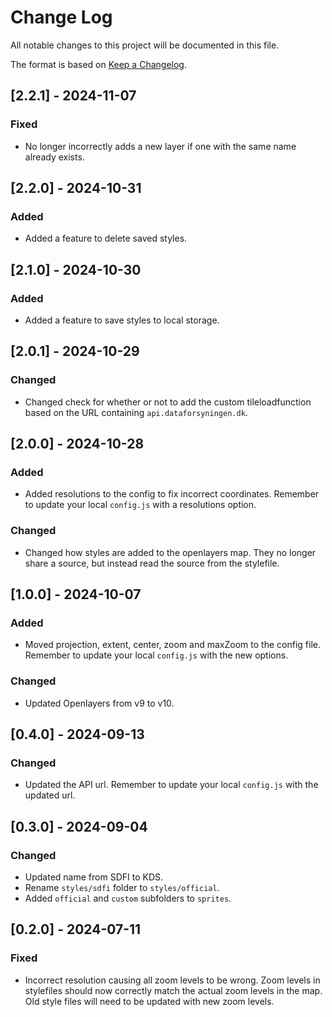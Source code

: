 # Change Log
All notable changes to this project will be documented in this file.
 
The format is based on [Keep a Changelog](http://keepachangelog.com/).

## [2.2.1] - 2024-11-07

### Fixed

- No longer incorrectly adds a new layer if one with the same name already exists.

## [2.2.0] - 2024-10-31

### Added

- Added a feature to delete saved styles.

## [2.1.0] - 2024-10-30

### Added

- Added a feature to save styles to local storage.

## [2.0.1] - 2024-10-29

### Changed

- Changed check for whether or not to add the custom tileloadfunction based on the URL containing `api.dataforsyningen.dk`.

## [2.0.0] - 2024-10-28

### Added

- Added resolutions to the config to fix incorrect coordinates. Remember to update your local `config.js` with a resolutions option.

### Changed

- Changed how styles are added to the openlayers map. They no longer share a source, but instead read the source from the stylefile.

## [1.0.0] - 2024-10-07

### Added

- Moved projection, extent, center, zoom and maxZoom to the config file. Remember to update your local `config.js` with the new options.

### Changed

- Updated Openlayers from v9 to v10.

## [0.4.0] - 2024-09-13

### Changed

- Updated the API url. Remember to update your local `config.js` with the updated url.

## [0.3.0] - 2024-09-04

### Changed

- Updated name from SDFI to KDS.
- Rename `styles/sdfi` folder to `styles/official`.
- Added `official` and `custom` subfolders to `sprites`.

## [0.2.0] - 2024-07-11

### Fixed

- Incorrect resolution causing all zoom levels to be wrong. Zoom levels in stylefiles should now correctly match the actual zoom levels in the map. Old style files will need to be updated with new zoom levels.
